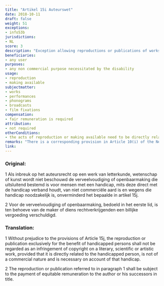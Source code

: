 ```yaml
---
title: "Artikel 15i Auteurswet"
date: 2018-10-11 
draft: false
weight: 51
exceptions:
- info53b
jurisdictions:
- NL
score: 3
description: "Exception allowing reproductions or publications of works exclusively for the benefit of people with a disability, which are directly related to the disability are not of a commercial nature, and are necessary because of the disability." 
beneficiaries:
- any user
purposes: 
- any non commercial purpose necessitated by the disability
usage:
- reproduction
- making available
subjectmatter:
- works
- performances
- phonograms
- broadcasts
- film fixations
compensation:
- fair remuneration is required
attribution: 
- not required
otherConditions: 
- the acts of reproduction or making available need to be directly related to the disability
remarks: "There is a corresponding provision in Article 10(i) of the Neighbouring Rights Act.<br /><br />The exception is without prejudice to the exception in Article 15j (Which implements the provisions of the Marrakesh Treaty in the Dutch Copyright Act)."
link: 
---
```


### Original: 

1 Als inbreuk op het auteursrecht op een werk van letterkunde, wetenschap of kunst wordt niet beschouwd de verveelvoudiging of openbaarmaking die uitsluitend bestemd is voor mensen met een handicap, mits deze direct met de handicap verband houdt, van niet commerciële aard is en wegens die handicap noodzakelijk is, onverminderd het bepaalde in artikel 15j.

2 Voor de verveelvoudiging of openbaarmaking, bedoeld in het eerste lid, is ten behoeve van de maker of diens rechtverkrijgenden een billijke vergoeding verschuldigd.

### Translation:

1 Without prejudice to the provisions of Article 15j, the reproduction or publication exclusively for the benefit of handicapped persons shall not be regarded as an infringement of copyright on a literary, scientific or artistic work, provided that it is directly related to the handicapped person, is not of a commercial nature and is necessary on account of that handicap.

2 The reproduction or publication referred to in paragraph 1 shall be subject to the payment of equitable remuneration to the author or his successors in title.